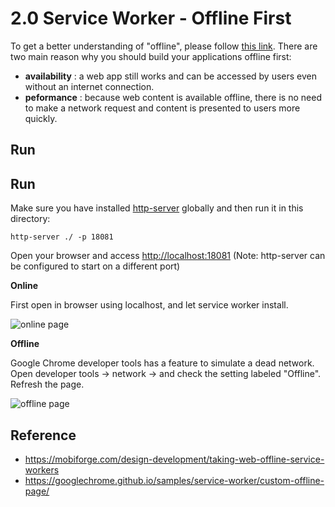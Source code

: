 # 2.0 Service Worker - Offline First
To get a better understanding of "offline", please follow [this link](https://www.html5rocks.com/en/tutorials/offline/whats-offline/). There are two main reason why you should build your applications offline first:
* **availability** : a web app still works and can be accessed by users even without an internet connection.
* **peformance** : because web content is available offline, there is no need to make a network request and content is presented to users more quickly.

## Run
## Run 
Make sure you have installed [http-server](https://www.npmjs.com/package/http-server) globally and then run it in this directory: 
```
http-server ./ -p 18081
```
Open your browser and access [http://localhost:18081](http://localhost:18081) (Note: http-server can be configured to start on a different port)

**Online**

First open in browser using localhost, and let service worker install. 

![online page](https://pbs.twimg.com/media/DLYZv35WsAAxFeI.jpg)

**Offline**

Google Chrome developer tools has a feature to simulate a dead network. Open developer tools -> network -> and check the setting labeled "Offline". Refresh the page.

![offline page](https://pbs.twimg.com/media/DLYZx-3UIAALHy1.jpg) 

## Reference 
* https://mobiforge.com/design-development/taking-web-offline-service-workers
* https://googlechrome.github.io/samples/service-worker/custom-offline-page/
